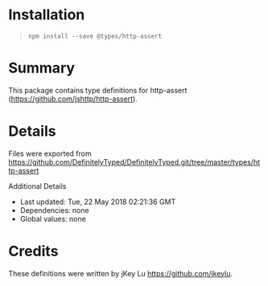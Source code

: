 # Installation
> `npm install --save @types/http-assert`

# Summary
This package contains type definitions for http-assert (https://github.com/jshttp/http-assert).

# Details
Files were exported from https://github.com/DefinitelyTyped/DefinitelyTyped.git/tree/master/types/http-assert

Additional Details
 * Last updated: Tue, 22 May 2018 02:21:36 GMT
 * Dependencies: none
 * Global values: none

# Credits
These definitions were written by jKey Lu <https://github.com/jkeylu>.
